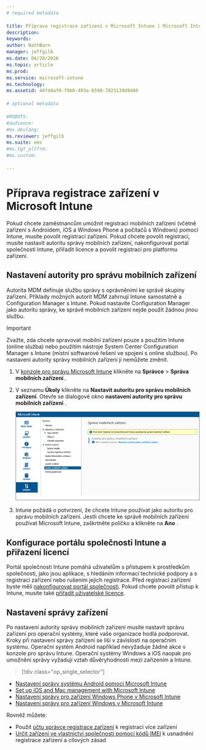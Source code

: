 ```yaml
---
# required metadata

title: Příprava registrace zařízení v Microsoft Intune | Microsoft Intune
description:
keywords:
author: NathBarn
manager: jeffgilb
ms.date: 04/28/2016
ms.topic: article
ms.prod:
ms.service: microsoft-intune
ms.technology:
ms.assetid: 44fd4af0-f9b0-493a-b590-7825139d9d40

# optional metadata

#ROBOTS:
#audience:
#ms.devlang:
ms.reviewer: jeffgilb
ms.suite: ems
#ms.tgt_pltfrm:
#ms.custom:

---
```


# Příprava registrace zařízení v Microsoft Intune
Pokud chcete zaměstnancům umožnit registraci mobilních zařízení (včetně zařízení s Androidem, iOS a Windows Phone a počítačů s Windows) pomocí Intune, musíte povolit registraci zařízení. Pokud chcete povolit registraci, musíte nastavit autoritu správy mobilních zařízení, nakonfigurovat portál společnosti Intune, přiřadit licence a povolit registraci pro platformu zařízení.

## <a name="BKMK_Set_MDM_Authority"></a>Nastavení autority pro správu mobilních zařízení
Autorita MDM definuje službu správy s oprávněními ke správě skupiny zařízení. Příklady možných autorit MDM zahrnují Intune samostatně a Configuration Manager s Intune. Pokud nastavíte Configuration Manager jako autoritu správy, ke správě mobilních zařízení nejde použít žádnou jinou službu.

>[!IMPORTANT]
> Zvažte, zda chcete spravovat mobilní zařízení pouze s použitím Intune (online služba) nebo použitím nástroje System Center Configuration Manager s Intune (místní softwarové řešení ve spojení s online službou). Po nastavení autority správy mobilních zařízení ji nemůžete změnit.



1.  V [konzole pro správu Microsoft Intune](http://manage.microsoft.com) klikněte na **Správce** &gt; **Správa mobilních zařízení**..

2.  V seznamu **Úkoly** klikněte na **Nastavit autoritu pro správu mobilních zařízení**. Otevře se dialogové okno **nastavení autority pro správu mobilních zařízení** .

    ![Dialogové okno nastavení autority pro správu mobilních zařízení.](../media/intune-mdm-authority.png)

3.  Intune požádá o potvrzení, že chcete Intune používat jako autoritu pro správu mobilních zařízení. Jestli chcete ke správě mobilních zařízení používat Microsoft Intune, zaškrtněte políčko a klikněte na **Ano** .

## Konfigurace portálu společnosti Intune a přiřazení licencí
Portál společnosti Intune pomáhá uživatelům s přístupem k prostředkům společnosti, jako jsou aplikace, s hledáním informací technické podpory a s registrací zařízení nebo rušením jejich registrace. Před registrací zařízení byste měli [nakonfigurovat portál společnosti](/intune/get-started/get-started-with-a-paid-subscription-to-microsoft-intune-step-7). Pokud chcete povolit přístup k Intune, musíte také [přiřadit uživatelské licence](/intune/get-started/get-started-with-a-paid-subscription-to-microsoft-intune-step-4).

## Nastavení správy zařízení
Po nastavení autority správy mobilních zařízení musíte nastavit správu zařízení pro operační systémy, které vaše organizace hodlá podporovat. Kroky při nastavení správy zařízení se liší v závislosti na operačním systému. Operační systém Android například nevyžaduje žádné akce v konzole pro správu Intune. Operační systémy Windows a iOS naopak pro umožnění správy vyžadují vztah důvěryhodnosti mezi zařízením a Intune.

> [!div class="op_single_selector"]
- [Nastavení správy systému Android pomocí Microsoft Intune](set-up-android-management-with-microsoft-intune.md)
- [Set up iOS and Mac management with Microsoft Intune](set-up-ios-and-mac-management-with-microsoft-intune.md)
- [Nastavení správy pro zařízení Windows Phone v Microsoft Intune](set-up-windows-phone-management-with-microsoft-intune.md)
- [Nastavení správy pro zařízení Windows v Microsoft Intune](set-up-windows-device-management-with-microsoft-intune.md)

Rovněž můžete:
 - Použít [účtu správce registrace zařízení](enroll-corporate-owned-devices-with-the-device-enrollment-manager-in-microsoft-intune.md) k registraci více zařízení
 - [Určit zařízení ve vlastnictví společnosti pomocí kódů IMEI](specify-corporate-owned-devices-with-international-mobile-equipment-identity-imei-numbers.md) k usnadnění registrace zařízení a cílových zásad


<!--HONumber=May16_HO1-->


